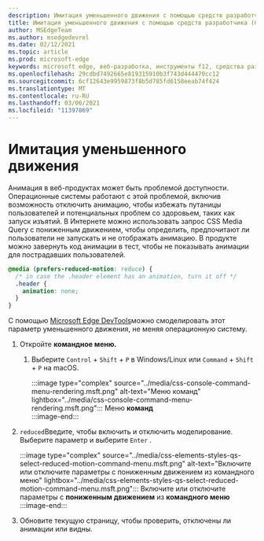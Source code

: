 ```yaml
---
description: Имитация уменьшенного движения с помощью средств разработчика.
title: Имитация уменьшенного движения с помощью средств разработчика (CSS предпочитает уменьшенное движение)
author: MSEdgeTeam
ms.author: msedgedevrel
ms.date: 02/12/2021
ms.topic: article
ms.prod: microsoft-edge
keywords: microsoft edge, веб-разработка, инструменты f12, средства разработчика
ms.openlocfilehash: 29cdbd7492665e819315910b3f743d444470cc12
ms.sourcegitcommit: 6cf12643e9959873f8b5d785fd6158eeab74f424
ms.translationtype: MT
ms.contentlocale: ru-RU
ms.lasthandoff: 03/06/2021
ms.locfileid: "11397869"
---
```

# <a name="reduced-motion-simulation"></a>Имитация уменьшенного движения  

Анимация в веб-продуктах может быть проблемой доступности.  Операционные системы работают с этой проблемой, включив возможность отключить анимацию, чтобы избежать путаницы пользователей и потенциальных проблем со здоровьем, таких как запуск изъятий.  В Интернете можно использовать [][MDNPrefersReducedMotion] запрос CSS Media Query с пониженным движением, чтобы определить, предпочитают ли пользователи не запускать и не отображать анимацию.  В продукте можно завернуть код анимации в тест, чтобы не показывать анимации для пострадавших пользователей.  

```css
@media (prefers-reduced-motion: reduce) {
  /* in case the .header element has an animation, turn it off */
  .header {
    animation: none;
  }
}
```  

С помощью [Microsoft Edge DevTools][DevtoolsIndex]можно смоделировать этот параметр уменьшенного движения, не меняя операционную систему.  

1.  Откройте **командное меню.**  
    1.  Выберите `Control` + `Shift` + `P` в Windows/Linux или `Command` + `Shift` + `P` на macOS.  
        
        :::image type="complex" source="../media/css-console-command-menu-rendering.msft.png" alt-text="Меню команд" lightbox="../media/css-console-command-menu-rendering.msft.png":::
           Меню **команд**  
        :::image-end:::  
        
1.  `reduced`Введите, чтобы включить и отключить моделирование.  Выберите параметр и выберите `Enter` .  
    
    :::image type="complex" source="../media/css-elements-styles-qs-select-reduced-motion-command-menu.msft.png" alt-text="Включите или отключите параметры с пониженным движением из командного меню" lightbox="../media/css-elements-styles-qs-select-reduced-motion-command-menu.msft.png":::
       Включите или отключите параметры с **пониженным движением** из **командного меню**  
    :::image-end:::  
    
1.  Обновите текущую страницу, чтобы проверить, отключены ли анимации или видны.  
    
<!-- links -->  

[DevtoolsIndex]: ../index.md "Средства разработки Microsoft Edge (Chromium) | Документы Майкрософт"  

[MDNPrefersReducedMotion]: https://developer.mozilla.org/docs/Web/CSS/@media/prefers-reduced-motion "предпочитает уменьшенное движение | MDN"  
